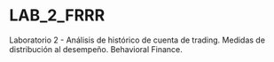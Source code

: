 # LAB_2_FRRR
Laboratorio 2 - Análisis de histórico de cuenta de trading. Medidas de distribución al desempeño. Behavioral Finance.
